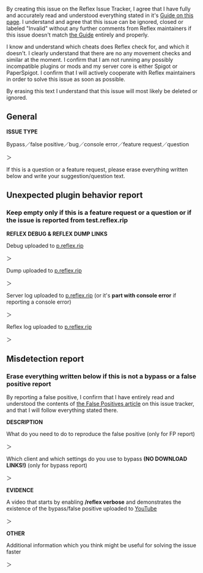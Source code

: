 By creating this issue on the Reflex Issue Tracker, I agree that I have fully and accurately read and understood everything stated in it's [Guide on this page](https://goo.gl/Sjdqvb). I understand and agree that this issue can be ignored, closed or labeled "Invalid" without any further comments from Reflex maintainers if this issue doesn't match [the Guide](https://goo.gl/Sjdqvb) entirely and properly.

I know and understand which cheats does Reflex check for, and which it doesn't. I clearly understand that there are no any movement checks and similar at the moment. I confirm that I am not running any possibly incompatible plugins or mods and my server core is either Spigot or PaperSpigot. I confirm that I will actively cooperate with Reflex maintainers in order to solve this issue as soon as possible.

By erasing this text I understand that this issue will most likely be deleted or ignored.



## General
**ISSUE TYPE**

Bypass／false positive／bug／console error／feature request／question

＞ 



If this is a question or a feature request, please erase everything written below and write your suggestion/question text.


## Unexpected plugin behavior report
### Keep empty only if this is a feature request or a question or if the issue is reported from test.reflex.rip
**REFLEX DEBUG & REFLEX DUMP LINKS**

Debug uploaded to [p.reflex.rip](https://p.reflex.rip)

＞



Dump uploaded to [p.reflex.rip](https://p.reflex.rip)

＞ 



Server log uploaded to [p.reflex.rip](https://p.reflex.rip) (or it's **part with console error** if reporting a console error)

＞ 



Reflex log uploaded to [p.reflex.rip](https://p.reflex.rip)

＞ 





## Misdetection report
### Erase everything written below if this is not a bypass or a false positive report

By reporting a false positive, I confirm that I have entirely read and understood the contents of [the False Positives article](https://goo.gl/R93HQy) on this issue tracker, and that I will follow everything stated there.

**DESCRIPTION**

What do you need to do to reproduce the false positive (only for FP report) 

＞ 



Which client and which settings do you use to bypass **(NO DOWNLOAD LINKS!)** (only for bypass report) 

＞ 





**EVIDENCE**

A video that starts by enabling **/reflex verbose** and demonstrates the existence of the bypass/false positive uploaded to [YouTube](https://youtube.com) 

＞ 





**OTHER**

Additional information which you think might be useful for solving the issue faster

＞ 
